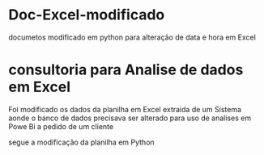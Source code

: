 # Doc-Excel-modificado
documetos modificado em python para alteração de data e hora em Excel

# consultoria para Analise de dados em Excel 

Foi modificado os dados da planilha em Excel extraida de um Sistema aonde o banco de dados 
precisava ser alterado para uso de analises em Powe Bi a pedido de um cliente

segue a modificação da planilha em Python 

